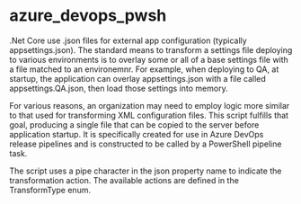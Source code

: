 # azure_devops_pwsh

  .Net Core use .json files for external app configuration (typically appsettings.json). The standard means to transform a settings file
  deploying to various environments is to overlay some or all of a base settings file with a file matched to an environemnr. For example, when 
  deploying to QA, at startup, the application can overlay appsettings.json with a file called appsettings.QA.json, then load those settings 
  into memory.

  For various reasons, an organization may need to employ logic more similar to that used for transforming XML configuration files. This script 
  fulfills that goal, producing a single file that can be copied to the server before application startup. It is specifically created for use in
  Azure DevOps release pipelines and is constructed to be called by a PowerShell pipeline task.

  The script uses a pipe character in the json property name to indicate the transformation action. The available actions are defined in the 
  TransformType enum.
